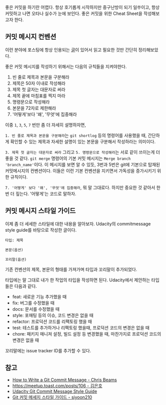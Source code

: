 좋은 커밋을 하기란 어렵다. 항상 호기롭게 시작하지만 중구난방이 되기 일쑤이고, 항상 커밋하고 나면 오타나 실수가 눈에 보인다. 좋은 커밋을 위한 Cheat Sheet을 작성해보고자 한다.

## 커밋 메시지 컨벤션

이런 분야에 포스팅에 항상 인용되는 [글](https://chris.beams.io/posts/git-commit/)이 있어서 읽고 필요한 것만 간단히 정리해보았다.

좋은 커밋 메시지를 작성하기 위해서는 다음의 규칙들을 지켜야한다.

1. 빈 줄로 제목과 본문을 구분해라
1. 제목은 50자 이내로 작성해라
1. 제목 첫 글자는 대문자로 써라
1. 제목 끝에 마침표를 찍지 마라
1. 명령문으로 작성해라
1. 본문을 72자로 제한해라
1. '어떻게'보다 '왜', '무엇'에 집중해라

이중 `1`, `3`, `5`, `7` 번만 좀 더 자세히 설명하자면, 

`1. 빈 줄로 제목과 본문을 구분해라`는 `git shortlog` 등의 명령어를 사용했을 때, 간단하게 확인할 수 있는 제목과 자세한 설명이 있는 본문을 구분해서 작성하라는 의미이다. 

`3. 제목 첫 글자는 대문자로 써라` 그리고 `5. 명령문으로 작성해라`는 서로 같이 쓰이는게 더 좋을 것 같다. 
`git merge` 명령어의 기본 커밋 메시지는 `Merge branch 'branch_name'`이다. 이 메시지를 보면 알 수 있듯, 3번과 5번은
git에 기본으로 탑재된 커밋메시지의 컨벤션이다. 이들은 이런 기본 컨벤션을 지키면서 가독성을 증가시키기 위한 규칙이다.

`7. '어떻게' 보다 '왜', '무엇'에 집중해라`, 뭐 말 그대로다. 하지만 중요한 것 같아서 한번 더 짚는다. '어떻게'는 코드로 말하자.

## 커밋 메시지 스타일 가이드

이제 좀 더 세세한 스타일에 대한 내용을 알아보자. Udacity의 commitmessage style guide를 바탕으로 작성한 글이다.

```
타입: 제목

본문(옵션)

꼬리말(옵션)
```

기존 컨벤션의 제목, 본문의 형태를 가져가며 타입과 꼬리말이 추가되었다.

타입에는 말 그대로 내가 한 작업의 타입을 작성하면 된다. Udacity에서 제안하는 타입들은 다음과 같다.

- feat: 새로운 기능 추가했을 때
- fix: 버그를 수정했을 때
- docs: 문서를 수정했을 때
- style: 포매팅 등의 이슈, 코드 변경은 없을 때
- refactor: 프로덕션 코드를 리팩토링 했을 때
- test: 테스트를 추가하거나 리팩토링 했을때, 프로덕션 코드의 변경은 없을 때
- chore: 패키지 매니져 설정, 빌드 설정 등 변경했을 때, 마찬가지로 프로덕션 코드의 변경은 없을 때

꼬리말에는 issue tracker ID를 추가할 수 있다.

## 참고

- [How to Write a Git Commit Message - Chris Beams](https://chris.beams.io/posts/git-commit/)
- [https://meetup.toast.com/posts/106 - 김은호](https://meetup.toast.com/posts/106)
- [Udacity Git Commit Message Style Guide](https://udacity.github.io/git-styleguide/)
- [Git 커밋 메세지 스타일 가이드 - siyoon210](https://siyoon210.tistory.com/56)